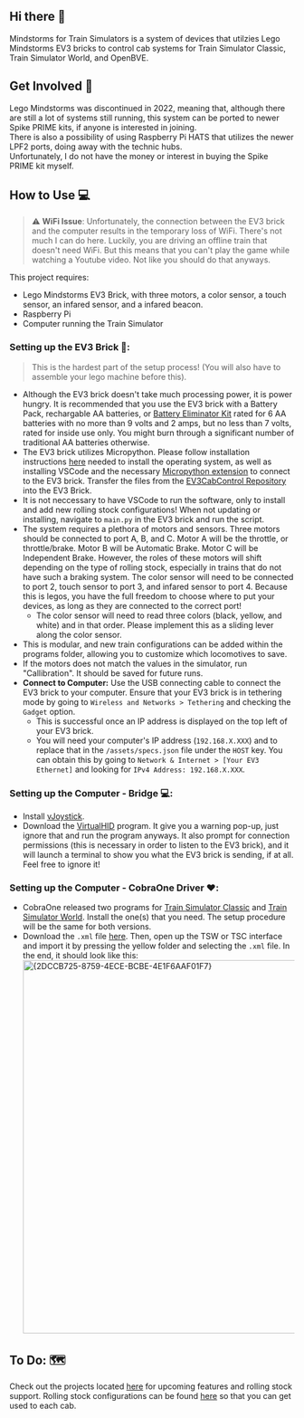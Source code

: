 ## Hi there 👋

Mindstorms for Train Simulators is a system of devices that utilzies Lego Mindstorms EV3 bricks to control cab systems for Train Simulator Classic, Train Simulator World, and OpenBVE.

## Get Involved 🌈

Lego Mindstorms was discontinued in 2022, meaning that, although there are still a lot of systems still running, this system can be ported to newer Spike PRIME kits, if anyone is interested in joining.  
There is also a possibility of using Raspberry Pi HATS that utilizes the newer LPF2 ports, doing away with the technic hubs.  
Unfortunately, I do not have the money or interest in buying the Spike PRIME kit myself.

## How to Use 💻

> :warning: **WiFi Issue**: Unfortunately, the connection between the EV3 brick and the computer results in the temporary loss of WiFi. There's not much I can do here. Luckily, you are driving an offline train that doesn't need WiFi. But this means that you can't play the game while watching a Youtube video. Not like you should do that anyways.  

This project requires:
* Lego Mindstorms EV3 Brick, with three motors, a color sensor, a touch sensor, an infared sensor, and a infared beacon.
* Raspberry Pi
* Computer running the Train Simulator

### Setting up the EV3 Brick 🧱:

> This is the hardest part of the setup process! (You will also have to assemble your lego machine before this).

* Although the EV3 brick doesn't take much processing power, it is power hungry. It is recommended that you use the EV3 brick with a Battery Pack, rechargable AA batteries, or [Battery Eliminator Kit](https://www.batteryeliminatorkits.com/product-p/6aa-eliminator-kit.htm) rated for 6 AA batteries with no more than 9 volts and 2 amps, but no less than 7 volts, rated for inside use only. You might burn through a significant number of traditional AA batteries otherwise.
* The EV3 brick utilizes Micropython. Please follow installation instructions [here](https://education.lego.com/en-us/product-resources/mindstorms-ev3/teacher-resources/python-for-ev3/) needed to install the operating system, as well as installing VSCode and the necessary [Micropython extension](https://marketplace.visualstudio.com/items?itemName=lego-education.ev3-micropython) to connect to the EV3 brick. Transfer the files from the [EV3CabControl Repository](https://github.com/Mindstorms-for-Train-Simulators/EV3CabControl) into the EV3 Brick.
 * It is not neccessary to have VSCode to run the software, only to install and add new rolling stock configurations! When not updating or installing, navigate to ``main.py`` in the EV3 brick and run the script.
* The system requires a plethora of motors and sensors. Three motors should be connected to port A, B, and C. Motor A will be the throttle, or throttle/brake. Motor B will be Automatic Brake. Motor C will be Independent Brake. However, the roles of these motors will shift depending on the type of rolling stock, especially in trains that do not have such a braking system. The color sensor will need to be connected to port 2, touch sensor to port 3, and infared sensor to port 4. Because this is legos, you have the full freedom to choose where to put your devices, as long as they are connected to the correct port!
  * The color sensor will need to read three colors (black, yellow, and white) and in that order. Please implement this as a sliding lever along the color sensor.
* This is modular, and new train configurations can be added within the programs folder, allowing you to customize which locomotives to save.
* If the motors does not match the values in the simulator, run "Callibration". It should be saved for future runs.
* **Connect to Computer:** Use the USB connecting cable to connect the EV3 brick to your computer. Ensure that your EV3 brick is in tethering mode by going to ``Wireless and Networks > Tethering`` and checking the ``Gadget`` option.
   * This is successful once an IP address is displayed on the top left of your EV3 brick.
   * You will need your computer's IP address (``192.168.X.XXX``) and to replace that in the ``/assets/specs.json`` file under the ``HOST`` key. You can obtain this by going to ``Network & Internet > [Your EV3 Ethernet]`` and looking for ``IPv4 Address: 192.168.X.XXX``.

### Setting up the Computer - Bridge 💻:
<!-- * Download all files from the [VirtualHID](https://github.com/Mindstorms-for-Train-Simulators/VirtualHID) repository.
* Install the latest Python program from the Microsoft Store. As of time of writing, it is [v3.13](https://apps.microsoft.com/detail/9PNRBTZXMB4Z?hl=en-us&gl=US&ocid=pdpshare).
* Open up Windows Command Prompt. Install the [keyboard](https://pypi.org/project/keyboard/) and [pyvjoy modules](https://pypi.org/project/pyvjoy/) with ``pip install keyboard pyvjoy``. If this doesn't work, try running Windows Command Prompt as an administrator. -->
* Install [vJoystick](https://sourceforge.net/projects/vjoystick/).
* Download the [VirtualHID](https://github.com/Mindstorms-for-Train-Simulators/VirtualHID/blob/main/dist/main.exe) program. It give you a warning pop-up, just ignore that and run the program anyways. It also prompt for connection permissions (this is necessary in order to listen to the EV3 brick), and it will launch a terminal to show you what the EV3 brick is sending, if at all. Feel free to ignore it!  
  <!--* Download the [VirtualHID](https://github.com/Mindstorms-for-Train-Simulators/VirtualHID) repository.-->

### Setting up the Computer - CobraOne Driver ♥️:
* CobraOne released two programs for [Train Simulator Classic](https://forums.dovetailgames.com/threads/ts-classic-raildriver-and-joystick-interface.72488/) and [Train Simulator World](https://forums.dovetailgames.com/threads/ts-world-raildriver-and-joystick-interface.61440/). Install the one(s) that you need. The setup procedure will be the same for both versions.
* Download the ``.xml`` file [here](https://github.com/Mindstorms-for-Train-Simulators/VirtualHID/blob/main/LeverSettings.xml). Then, open up the TSW or TSC interface and import it by pressing the yellow folder and selecting the ``.xml`` file. In the end, it should look like this: <img width="1295" height="660" alt="{2DCCB725-8759-4ECE-BCBE-4E1F6AAF01F7}" src="https://github.com/user-attachments/assets/40f33fc0-07c0-4745-a461-11561ea7c6ec" />
   <!--* If that doesn't work, you will have to set the levers manually with the python script. Open up the ``configs`` folder in the VirtualHID project and the executable for the programs you just downloaded (you can go split-screen). At the top of the program, go to ``Settings`` and then ``Assign Levers``. Work your way down from ``Reverser`` down to ``LocoBrake``. For each one, right click and press ``Assign Controller Axis``. Immediately press the appropiate ``.py`` file from the ``configs`` folder. Press ``OK`` and save when you are finished.-->
  
## To Do: 🗺️
Check out the projects located [here](https://github.com/orgs/Mindstorms-for-Train-Simulators/projects) for upcoming features and rolling stock support.
Rolling stock configurations can be found [here](https://docs.google.com/spreadsheets/d/1njT1M9xIIf-rvxe7dzZpzsl6AK6CzqmdIQ6U5POdvR4/edit?usp=sharing) so that you can get used to each cab.
